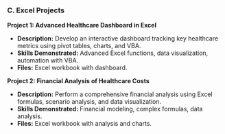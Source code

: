 ### **C. Excel Projects**

**Project 1: Advanced Healthcare Dashboard in Excel**

- **Description:** Develop an interactive dashboard tracking key healthcare metrics using pivot tables, charts, and VBA.
- **Skills Demonstrated:** Advanced Excel functions, data visualization, automation with VBA.
- **Files:** Excel workbook with dashboard.

**Project 2: Financial Analysis of Healthcare Costs**

- **Description:** Perform a comprehensive financial analysis using Excel formulas, scenario analysis, and data visualization.
- **Skills Demonstrated:** Financial modeling, complex formulas, data analysis.
- **Files:** Excel workbook with analysis and charts.

